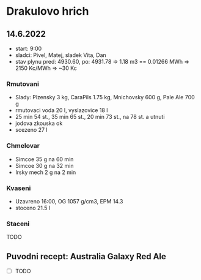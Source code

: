# Drakulovo hrich

## 14.6.2022
  * start: 9:00
  * sladci: Pivel, Matej, sladek Vita, Dan
  * stav plynu pred: 4930.60, po: 4931.78 => 1.18 m3 == 0.01266 MWh => 2150 Kc/MWh => ~30 Kc

### Rmutovani
  * Slady: Plzensky 3 kg, CaraPils 1.75 kg, Mnichovsky 600 g, Pale Ale 700 g
  * rmutovaci voda 20 l, vyslazovice 18 l
  * 25 min 54 st., 35 min 65 st., 20 min 73 st., na 78 st. a utnuti
  * jodova zkouska ok
  * scezeno 27 l

### Chmelovar
  * Simcoe 35 g na 60 min
  * Simcoe 30 g na 32 min
  * Irsky mech 2 g na 2 min

### Kvaseni
  * Uzavreno 16:00, OG 1057 g/cm3, EPM 14.3
  * stoceno 21.5 l
  
### Staceni
TODO

## Puvodni recept: Australia Galaxy Red Ale
  * [ ] TODO
